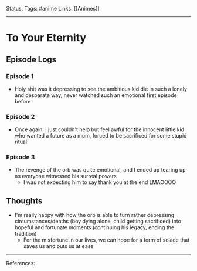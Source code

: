Status: 
Tags: #anime
Links: [[Animes]]
___
# To Your Eternity
## Episode Logs
### Episode 1
- Holy shit was it depressing to see the ambitious kid die in such a lonely and desparate way, never watched such an emotional first episode before
### Episode 2
- Once again, I just couldn't help but feel awful for the innocent little kid who wanted a future as a mom, forced to be sacrificed for some stupid ritual
### Episode 3
- The revenge of the orb was quite emotional, and I ended up tearing up as everyone witnessed his surreal powers
	- I was not expecting him to say thank you at the end LMAOOOO
## Thoughts
- I'm really happy with how the orb is able to turn rather depressing circumstances/deaths (boy dying alone, child getting sacrificed) into hopeful and fortunate moments (continuing his legacy, ending the tradition)
	- For the misfortune in our lives, we can hope for a form of solace that saves us and puts us at ease
___
References: